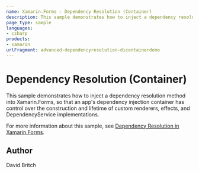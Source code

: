 ```yaml
---
name: Xamarin.Forms - Dependency Resolution (Container)
description: This sample demonstrates how to inject a dependency resolution method into Xamarin.Forms, so that an app's dependency injection container has...
page_type: sample
languages:
- csharp
products:
- xamarin
urlFragment: advanced-dependencyresolution-dicontainerdemo
---
```


# Dependency Resolution (Container)

This sample demonstrates how to inject a dependency resolution method into Xamarin.Forms, so that an app's dependency injection container has control over the construction and lifetime of custom renderers, effects, and DependencyService implementations.

For more information about this sample, see [Dependency Resolution in Xamarin.Forms](https://docs.microsoft.com/xamarin/xamarin-forms/internals/dependency-resolution).

## Author

David Britch
